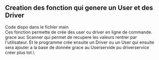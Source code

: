## Creation des fonction qui genere un User et des Driver
Code dispo dans le fichier main\
Ces fonction permette de crée des user ou driver en ligne de commande.\
grace auc Scanner qui permet de recupere les valeurs rentrer par l'utilisateur.
Et le programme crée ensuite un Driver ou un User qui ensuite sera ajouter a la base de donnée grace au Userservide pu driverservice créer plus tot.\
